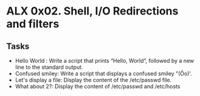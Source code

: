 # ALX 0x02. Shell, I/O Redirections and filters

## Tasks

- Hello World : Write a script that prints “Hello, World”, followed by a new line to the standard output.
- Confused smiley: Write a script that displays a confused smiley "(Ôo)'.
- Let's display a file: Display the content of the /etc/passwd file.
- What about 2?: Display the content of /etc/passwd and /etc/hosts

